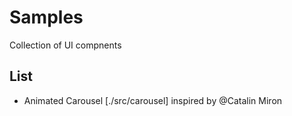 # Samples

Collection of UI compnents

## List

-   Animated Carousel [./src/carousel] inspired by @Catalin Miron
